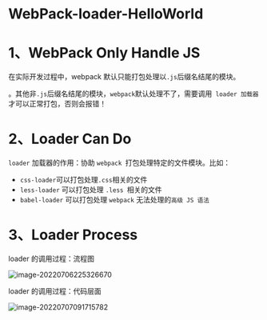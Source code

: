 # WebPack-loader-HelloWorld

# 1、WebPack Only Handle JS

在实际开发过程中，webpack 默认只能打包处理以` .js `后缀名结尾的模块。

。其他非` .js `后缀名结尾的模块，` webpack `默认处理不了，需要调用` loader 加载器`才可以正常打包，否则会报错！

# 2、Loader Can Do

`loader` 加载器的作用：协助 `webpack `打包处理特定的文件模块。比如：

- ` css-loader `可以打包处理` .css `相关的文件
- `less-loader` 可以打包处理 `.less `相关的文件
- `babel-loader` 可以打包处理 `webpack` 无法处理的`高级 JS 语法`

# 3、Loader Process

loader 的调用过程：流程图

![image-20220706225326670](C:/Users/wangnaixing/AppData/Roaming/Typora/typora-user-images/image-20220706225326670.png)

loader 的调用过程：代码层面

![image-20220707091715782](C:/Users/wangnaixing/AppData/Roaming/Typora/typora-user-images/image-20220707091715782.png)
